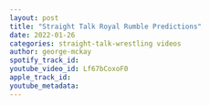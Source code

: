 ```yaml
---
layout: post
title: "Straight Talk Royal Rumble Predictions"
date: 2022-01-26
categories: straight-talk-wrestling videos
author: george-mckay
spotify_track_id: 
youtube_video_id: Lf67bCoxoF0
apple_track_id: 
youtube_metadata: 
---
```

